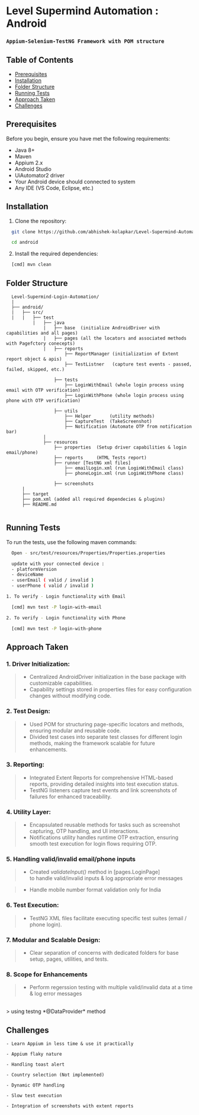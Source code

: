 # Level Supermind Automation : Android

### ```Appium-Selenium-TestNG Framework with POM structure```

## Table of Contents

- [Prerequisites](#prerequisites)
- [Installation](#installation)
- [Folder Structure](#folder-structure)
- [Running Tests](#running-tests)
- [Approach Taken](#approach-taken)
- [Challenges](#challenges)

## Prerequisites

Before you begin, ensure you have met the following requirements:

- Java 8+
- Maven
- Appium 2.x
- Android Studio
- UiAutomator2 driver
- Your Android device should connected to system
- Any IDE (VS Code, Eclipse, etc.)

## Installation

1. Clone the repository:

```bash
  git clone https://github.com/abhishek-kolapkar/Level-Supermind-Automation.git

  cd android
```

2. Install the required dependencies:

```bash
  [cmd] mvn clean
```

## Folder Structure

```
  Level-Supermind-Login-Automation/
  |
  ├── android/
  |   ├── src/
  |   |   ├── test
          |   ├── java
              |   ├── base  (initialize AndroidDriver with capabilities and all pages)
              |   ├── pages (all the locators and associated methods with Pagefctory conecepts)
              |   ├── reports
                      ├── ReportManager (initialization of Extent report object & apis)
                      ├── TestListner   (capture test events - passed, failed, skipped, etc.)

                  ├── tests
                      ├── LoginWithEmail (whole login process using email with OTP verification)
                      ├── LoginWithPhone (whole login process using phone with OTP verification)

                  ├── utils
                      ├── Helper       (utility methods)
                      ├── CaptureTest  (TakeScreenshot)
                      ├── Notification (Automate OTP from notification bar)
              |
              ├── resources
                  ├── properties  (Setup driver capabilities & login email/phone)
                  ├── reports     (HTML Tests report)
                  ├── runner [TestNG xml files]
                      ├── emailLogin.xml (run LoginWithEmail class)
                      ├── phoneLogin.xml (run LoginWithPhone class)
       
                  ├── screenshots
      |            
      ├── target
      ├── pom.xml (added all required dependecies & plugins)
      ├── README.md
   
```

## Running Tests

To run the tests, use the following maven commands:

```bash
  Open - src/test/resources/Properties/Properties.properties

  update with your connected device : 
  - platformVersion 
  - deviceName
  - userEmail ( valid / invalid )
  - userPhone ( valid / invalid )
```

```bash
1. To verify - Login functionality with Email

  [cmd] mvn test -P login-with-email
```


```bash
2. To verify - Login functionality with Phone

  [cmd] mvn test -P login-with-phone
```

## Approach Taken

### 1. Driver Initialization:
>- Centralized AndroidDriver initialization in the base package with customizable capabilities. 
>- Capability settings stored in properties files for easy configuration changes without modifying code.

### 2. Test Design:
>- Used POM for structuring page-specific locators and methods, ensuring modular and reusable code.
>- Divided test cases into separate test classes for different login methods, making the framework scalable for future enhancements.

### 3. Reporting:
>- Integrated Extent Reports for comprehensive HTML-based reports, providing detailed insights into test execution status.
>- TestNG listeners capture test events and link screenshots of failures for enhanced traceability.

### 4. Utility Layer:
>- Encapsulated reusable methods for tasks such as screenshot capturing, OTP handling, and UI interactions.
>- Notifications utility handles runtime OTP extraction, ensuring smooth test execution for login flows requiring OTP.

### 5. Handling valid/invalid email/phone inputs
>- Created *validateInput()* method in [pages.LoginPage] <br /> to handle valid/invalid inputs & log appropriate error messages

>- Handle mobile number format validation only for India


### 6. Test Execution:
>- TestNG XML files facilitate executing specific test suites (email / phone login).

### 7. Modular and Scalable Design:
>- Clear separation of concerns with dedicated folders for base setup, pages, utilities, and tests.

### 8. Scope for Enhancements
>- Perform regerssion testing with multiple valid/invalid data at a time & log error messages
<br />
> using testng *@DataProvider* method


## Challenges
```
- Learn Appium in less time & use it practically 

- Appium flaky nature

- Handling toast alert

- Country selection (Not implemented)

- Dynamic OTP handling

- Slow test execution

- Integration of screenshots with extent reports
```
